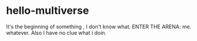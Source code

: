 # hello-multiverse
It's the beginning of something , I don't know what.
ENTER THE ARENA: me. whatever.   Also I have no clue what i doin.
